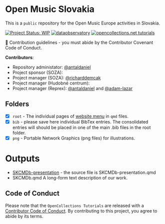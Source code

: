 # Open Music Slovakia 

This is a `public` repository for the Open Music Europe activities in Slovakia.

<!-- badges: start -->

[![Project Status:
WIP](https://www.repostatus.org/badges/latest/wip.svg)](https://www.repostatus.org/#wip)
[![dataobservatory](https://img.shields.io/badge/ecosystem-dataobservatory.eu-3EA135.svg)](https://dataobservatory.eu/)
[![opencollections.net
tutorials](https://img.shields.io/badge/tutorials-opencollections.net-E88500.svg)](https://opencollections.net/documents/tutorials/index.html)

<!-- badges: end -->

🌈 Contribution guidelines - you must abide by the Contributor Covenant
Code of Conduct.

**Contributors**: 
- Repository administator: [@antaldaniel](https://github.com/antaldaniel)
- Project sponsor (SOZA): 
- Project manager (SOZA): [@richarddemcak](https://github.com/richarddemcak)
- Project manager (Hudobné centrum):
- Project manager (Reprex): [@antaldaniel](https://github.com/antaldaniel) and [@adam-lazar](https://github.com/adam-lazar)

## Folders

- [x] `root` - The individual pages of [website
  menu](https://opencollections.net/documents/tutorials/index.html) in
  `qmd` files.
- [x] `bib` - please save here individual BibTex entries. The
  consolidated entries will should be placed in one of the main .bib
  files in the root folder.
- [x] `png` - Portable Network Graphics (png files) for illustrations.

# Outputs
- [SKCMDb-presentation](https://music.dataobservatory.eu/documents/open_music_europe/slovakia/SKCMDb-presentation.html#/title-slide) - the source file is SKCMDb-presentation.qmd
- SKCMDb.qmd A long-form text description of our work. 

## Code of Conduct

Please note that the `OpenCollections Tutorials` are released with a
[Contributor Code of
Conduct](https://contributor-covenant.org/version/2/1/CODE_OF_CONDUCT.html).
By contributing to this project, you agree to abide by its terms.
